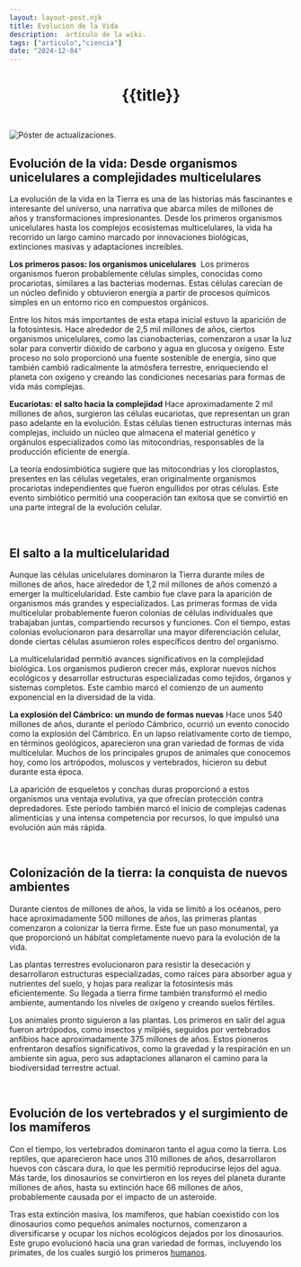 ```yaml
---
layout: layout-post.njk
title: Evolucion de la Vida
description:  artículo de la wiki.
tags: ["articulo","ciencia"]
date: "2024-12-04"
---
```


# <p style="text-align: center;">**{{title}}**</p>

</br>
<div class="clearfix">
  <img src="/images/formlife.jpg" class="col-md-6 float-md-end mb-3 ms-md-3" alt="Póster de actualizaciones.">

## Evolución de la vida: Desde organismos unicelulares a complejidades multicelulares

La evolución de la vida en la Tierra es una de las historias más fascinantes e interesante del universo, una narrativa que abarca miles de millones de años y transformaciones impresionantes. Desde los primeros organismos unicelulares hasta los complejos ecosistemas multicelulares, la vida ha recorrido un largo camino marcado por innovaciones biológicas, extinciones masivas y adaptaciones increíbles.

**Los primeros pasos: los organismos unicelulares**
 Los primeros organismos fueron probablemente células simples, conocidas como procariotas, similares a las bacterias modernas. Estas células carecían de un núcleo definido y obtuvieron energía a partir de procesos químicos simples en un entorno rico en compuestos orgánicos.

Entre los hitos más importantes de esta etapa inicial estuvo la aparición de la fotosíntesis. Hace alrededor de 2,5 mil millones de años, ciertos organismos unicelulares, como las cianobacterias, comenzaron a usar la luz solar para convertir dióxido de carbono y agua en glucosa y oxígeno. Este proceso no solo proporcionó una fuente sostenible de energía, sino que también cambió radicalmente la atmósfera terrestre, enriqueciendo el planeta con oxígeno y creando las condiciones necesarias para formas de vida más complejas.

**Eucariotas: el salto hacia la complejidad**
Hace aproximadamente 2 mil millones de años, surgieron las células eucariotas, que representan un gran paso adelante en la evolución. Estas células tienen estructuras internas más complejas, incluido un núcleo que almacena el material genético y orgánulos especializados como las mitocondrias, responsables de la producción eficiente de energía.

La teoría endosimbiótica sugiere que las mitocondrias y los cloroplastos, presentes en las células vegetales, eran originalmente organismos procariotas independientes que fueron engullidos por otras células. Este evento simbiótico permitió una cooperación tan exitosa que se convirtió en una parte integral de la evolución celular.

<br>

## El salto a la multicelularidad
Aunque las células unicelulares dominaron la Tierra durante miles de millones de años, hace alrededor de 1,2 mil millones de años comenzó a emerger la multicelularidad. Este cambio fue clave para la aparición de organismos más grandes y especializados. Las primeras formas de vida multicelular probablemente fueron colonias de células individuales que trabajaban juntas, compartiendo recursos y funciones. Con el tiempo, estas colonias evolucionaron para desarrollar una mayor diferenciación celular, donde ciertas células asumieron roles específicos dentro del organismo.

La multicelularidad permitió avances significativos en la complejidad biológica. Los organismos pudieron crecer más, explorar nuevos nichos ecológicos y desarrollar estructuras especializadas como tejidos, órganos y sistemas completos. Este cambio marcó el comienzo de un aumento exponencial en la diversidad de la vida.

**La explosión del Cámbrico: un mundo de formas nuevas**
Hace unos 540 millones de años, durante el período Cámbrico, ocurrió un evento conocido como la explosión del Cámbrico. En un lapso relativamente corto de tiempo, en términos geológicos, aparecieron una gran variedad de formas de vida multicelular. Muchos de los principales grupos de animales que conocemos hoy, como los artrópodos, moluscos y vertebrados, hicieron su debut durante esta época.

La aparición de esqueletos y conchas duras proporcionó a estos organismos una ventaja evolutiva, ya que ofrecían protección contra depredadores. Este período también marcó el inicio de complejas cadenas alimenticias y una intensa competencia por recursos, lo que impulsó una evolución aún más rápida.

<br>

## Colonización de la tierra: la conquista de nuevos ambientes
Durante cientos de millones de años, la vida se limitó a los océanos, pero hace aproximadamente 500 millones de años, las primeras plantas comenzaron a colonizar la tierra firme. Este fue un paso monumental, ya que proporcionó un hábitat completamente nuevo para la evolución de la vida.

Las plantas terrestres evolucionaron para resistir la desecación y desarrollaron estructuras especializadas, como raíces para absorber agua y nutrientes del suelo, y hojas para realizar la fotosíntesis más eficientemente. Su llegada a tierra firme también transformó el medio ambiente, aumentando los niveles de oxígeno y creando suelos fértiles.

Los animales pronto siguieron a las plantas. Los primeros en salir del agua fueron artrópodos, como insectos y milpiés, seguidos por vertebrados anfibios hace aproximadamente 375 millones de años. Estos pioneros enfrentaron desafíos significativos, como la gravedad y la respiración en un ambiente sin agua, pero sus adaptaciones allanaron el camino para la biodiversidad terrestre actual.
 
<br>

## Evolución de los vertebrados y el surgimiento de los mamíferos
Con el tiempo, los vertebrados dominaron tanto el agua como la tierra. Los reptiles, que aparecieron hace unos 310 millones de años, desarrollaron huevos con cáscara dura, lo que les permitió reproducirse lejos del agua. Más tarde, los dinosaurios se convirtieron en los reyes del planeta durante millones de años, hasta su extinción hace 66 millones de años, probablemente causada por el impacto de un asteroide.

Tras esta extinción masiva, los mamíferos, que habían coexistido con los dinosaurios como pequeños animales nocturnos, comenzaron a diversificarse y ocupar los nichos ecológicos dejados por los dinosaurios. Este grupo evolucionó hacia una gran variedad de formas, incluyendo los primates, de los cuales surgió los primeros <a href="/Humanidad"> humanos</a>.

